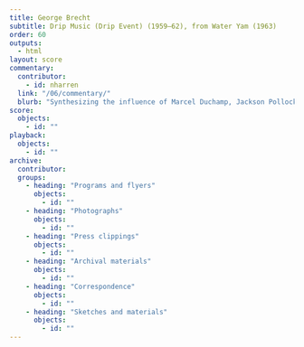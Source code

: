 ```yaml
---
title: George Brecht
subtitle: Drip Music (Drip Event) (1959–62), from Water Yam (1963)
order: 60
outputs: 
  - html
layout: score
commentary:
  contributor:
    - id: nharren
  link: "/06/commentary/"
  blurb: "Synthesizing the influence of Marcel Duchamp, Jackson Pollock, and John Cage, Fluxus artist George Brecht’s watershed event score *Drip Music (Drip Event)* (1959–62) helped catalyze a new wave of experimental notation that abandoned the look of staff notation in favor of the ambiguous poetics of the written word. A full digital edition of *Water Yam* invites users to manipulate and compare dozens of Brecht’s event scores: playful instructions for live performance or private meditation that cultivate the “virtuoso listener” for whom “all sound may be music.”"
score:
  objects:
    - id: ""
playback:
  objects:
    - id: ""
archive: 
  contributor:
  groups:
    - heading: "Programs and flyers"
      objects:
        - id: ""
    - heading: "Photographs"
      objects:
        - id: ""
    - heading: "Press clippings"
      objects:
        - id: ""
    - heading: "Archival materials"
      objects:
        - id: ""
    - heading: "Correspondence"
      objects:
        - id: ""
    - heading: "Sketches and materials"
      objects:
        - id: ""
---
```

